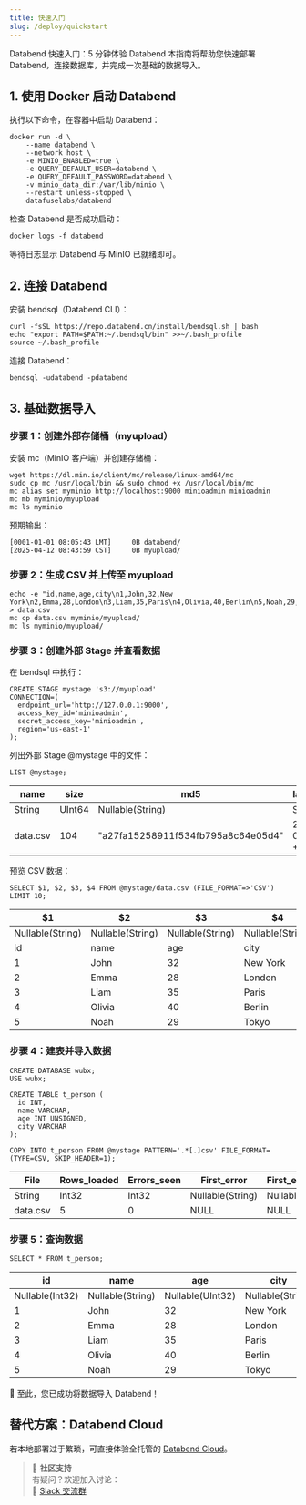 ```yaml
---
title: 快速入门
slug: /deploy/quickstart
---
```


Databend 快速入门：5 分钟体验 Databend
本指南将帮助您快速部署 Databend，连接数据库，并完成一次基础的数据导入。

## 1. 使用 Docker 启动 Databend
执行以下命令，在容器中启动 Databend：

```
docker run -d \
    --name databend \
    --network host \
    -e MINIO_ENABLED=true \
    -e QUERY_DEFAULT_USER=databend \
    -e QUERY_DEFAULT_PASSWORD=databend \
    -v minio_data_dir:/var/lib/minio \
    --restart unless-stopped \
    datafuselabs/databend
```

检查 Databend 是否成功启动：

```
docker logs -f databend
```

等待日志显示 Databend 与 MinIO 已就绪即可。

## 2. 连接 Databend
安装 bendsql（Databend CLI）：

```
curl -fsSL https://repo.databend.cn/install/bendsql.sh | bash
echo "export PATH=$PATH:~/.bendsql/bin" >>~/.bash_profile
source ~/.bash_profile
```

连接 Databend：

```
bendsql -udatabend -pdatabend
```

## 3. 基础数据导入
### 步骤 1：创建外部存储桶（myupload）
安装 mc（MinIO 客户端）并创建存储桶：

```
wget https://dl.min.io/client/mc/release/linux-amd64/mc
sudo cp mc /usr/local/bin && sudo chmod +x /usr/local/bin/mc
mc alias set myminio http://localhost:9000 minioadmin minioadmin
mc mb myminio/myupload
mc ls myminio
```

预期输出：

```
[0001-01-01 08:05:43 LMT]     0B databend/
[2025-04-12 08:43:59 CST]     0B myupload/
```

### 步骤 2：生成 CSV 并上传至 myupload

```
echo -e "id,name,age,city\n1,John,32,New York\n2,Emma,28,London\n3,Liam,35,Paris\n4,Olivia,40,Berlin\n5,Noah,29,Tokyo" > data.csv
mc cp data.csv myminio/myupload/
mc ls myminio/myupload/
```

### 步骤 3：创建外部 Stage 并查看数据
在 bendsql 中执行：

```
CREATE STAGE mystage 's3://myupload' 
CONNECTION=(
  endpoint_url='http://127.0.0.1:9000',
  access_key_id='minioadmin',
  secret_access_key='minioadmin',
  region='us-east-1'
);
```

列出外部 Stage @mystage 中的文件：

```
LIST @mystage;
```

| name     | size   | md5               | last_modified        | creator     |
|----------|--------|-------------------|-----------------------|-------------|
| String   | UInt64 | Nullable(String)  | String               | Nullable(String) |
| data.csv | 104    | "a27fa15258911f534fb795a8c64e05d4" | 2025-04-12 00:51:11.015 +0000 | NULL       |

预览 CSV 数据：

```
SELECT $1, $2, $3, $4 FROM @mystage/data.csv (FILE_FORMAT=>'CSV') LIMIT 10;
```

| \$1                | \$2                | \$3                | \$4                |
|-------------------|-------------------|-------------------|-------------------|
| Nullable(String)  | Nullable(String)  | Nullable(String)  | Nullable(String)  |
| id                | name              | age               | city              |
| 1                 | John              | 32                | New York          |
| 2                 | Emma              | 28                | London            |
| 3                 | Liam              | 35                | Paris             |
| 4                 | Olivia            | 40                | Berlin            |
| 5                 | Noah              | 29                | Tokyo             |

### 步骤 4：建表并导入数据

```
CREATE DATABASE wubx;
USE wubx;

CREATE TABLE t_person (
  id INT,
  name VARCHAR,
  age INT UNSIGNED,
  city VARCHAR
);

COPY INTO t_person FROM @mystage PATTERN='.*[.]csv' FILE_FORMAT=(TYPE=CSV, SKIP_HEADER=1);
```

| File      | Rows_loaded | Errors_seen | First_error      | First_error_line |
|-----------|-------------|-------------|------------------|------------------|
| String    | Int32       | Int32       | Nullable(String) | Nullable(Int32)  |
| data.csv  | 5           | 0           | NULL             | NULL             |

### 步骤 5：查询数据

```
SELECT * FROM t_person;
```

| id       | name     | age      | city     |
|----------|----------|----------|----------|
| Nullable(Int32) | Nullable(String) | Nullable(UInt32) | Nullable(String) |
| 1        | John     | 32       | New York |
| 2        | Emma     | 28       | London   |
| 3        | Liam     | 35       | Paris    |
| 4        | Olivia   | 40       | Berlin   |
| 5        | Noah     | 29       | Tokyo    |

🚀 至此，您已成功将数据导入 Databend！

## 替代方案：Databend Cloud
若本地部署过于繁琐，可直接体验全托管的 [Databend Cloud](https://www.databend.cn)。

> 💬 **社区支持**  
> 有疑问？欢迎加入讨论：  
> 💬 [Slack 交流群](https://link.databend.cn/join-slack)